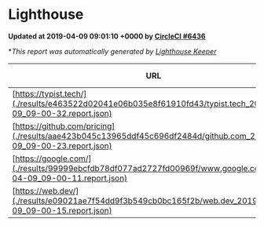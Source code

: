 
# Lighthouse

**Updated at 2019-04-09 09:01:10 +0000 by [CircleCI #6436](https://circleci.com/gh/ItinerisLtd/lighthouse-keeper-example/6436)**

**This report was automatically generated by [Lighthouse Keeper](https://github.com/itinerisltd/lighthouse-keeper)*

| URL | Performance | Accessibility | Best Practices | SEO | PWA | Updated At |
| --- | --- | --- | --- | --- | --- | --- |
| [https://typist.tech/](./results/e463522d02041e06b035e8f61910fd43/typist.tech_2019-04-09_09-00-32.report.json) | 1 |  |  |  |  | 2019-04-09T09:00:32.367Z |
| [https://github.com/pricing](./results/aae423b045c13965ddf45c696df2484d/github.com_2019-04-09_09-00-23.report.json) | 0.87 | 0.89 | 0.93 | 0.9 | 0.58 | 2019-04-09T09:00:23.491Z |
| [https://google.com/](./results/99999ebcfdb78df077ad2727fd00969f/www.google.com_2019-04-09_09-00-11.report.json) | 0.96 | 0.71 | 0.93 | 0.82 | 0.58 | 2019-04-09T09:00:11.257Z |
| [https://web.dev/](./results/e09021ae7f54dd9f3b549cb0bc165f2b/web.dev_2019-04-09_09-00-15.report.json) | 0.93 | 0.93 | 1 | 0.96 | 1 | 2019-04-09T09:00:15.941Z |
